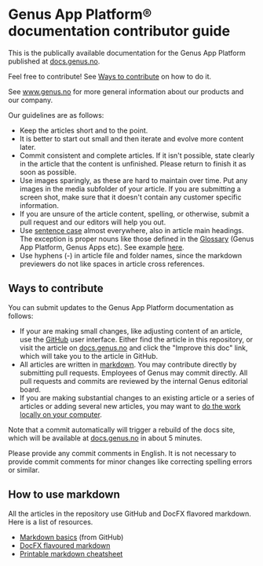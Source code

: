 # Genus App Platform&reg; documentation contributor guide
This is the publically available documentation for the Genus App Platform published at [docs.genus.no](http://genusdocs.azurewebsites.net).

Feel free to contribute! See [Ways to contribute](#ways-to-contribute) on how to do it.

See www.genus.no for more general information about our products and our company.

Our guidelines are as follows:
* Keep the articles short and to the point.
* It is better to start out small and then iterate and evolve more content later.
* Commit consistent and complete articles. If it isn't possible, state clearly in the article that the content is unfinished. Please return to finish it as soon as possible.
* Use images sparingly, as these are hard to maintain over time. Put any images in the media subfolder of your article. If you are submitting a screen shot, make sure that it doesn't contain any customer specific information.
* If you are unsure of the article content, spelling, or otherwise, submit a pull request and our editors will help you out.
* Use [sentence case](https://en.wikipedia.org/wiki/Letter_case#Case_styles) almost everywhere, also in article main headings. The exception is proper nouns like those defined in the [Glossary](developers/defining-the-application-model/glossary.md) (Genus App Platform, Genus Apps etc). See example [here](https://github.com/GenusAS/docs/blob/master/developers/installation-and-configuration/system-requirements.md).
* Use hyphens (-) in article file and folder names, since the markdown previewers do not like spaces in article cross references.

## Ways to contribute

You can submit updates to the Genus App Platform documentation as follows:
* If your are making small changes, like adjusting content of an article, use the [GitHub](https://github.com/GenusAS/docs) user interface. Either find the article in this repository, or visit the article on [docs.genus.no](http://genusdocs.azurewebsites.net) and click the "Improve this doc" link, which will take you to the article in GitHub.
* All articles are written in [markdown](https://en.wikipedia.org/wiki/Markdown). You may contribute directly by submitting pull requests. Employees of Genus may commit directly. All pull requests and commits are reviewed by the internal Genus editorial board.
* If you are making substantial changes to an existing article or a series of articles or adding several new articles, you may want to [do the work locally on your computer](editing-docs-locally.md).

Note that a commit automatically will trigger a rebuild of the docs site, which will be available at [docs.genus.no](http://genusdocs.azurewebsites.net) in about 5 minutes.

Please provide any commit comments in English. It is not necessary to provide commit comments for minor changes like correcting spelling errors or similar.

## How to use markdown

All the articles in the repository use GitHub and DocFX flavored markdown. Here is a list of resources.
* [Markdown basics](https://help.github.com/articles/markdown-basics/) (from GitHub)
* [DocFX flavoured markdown](https://dotnet.github.io/docfx/spec/docfx_flavored_markdown.html)
* [Printable markdown cheatsheet](https://guides.github.com/pdfs/markdown-cheatsheet-online.pdf)
